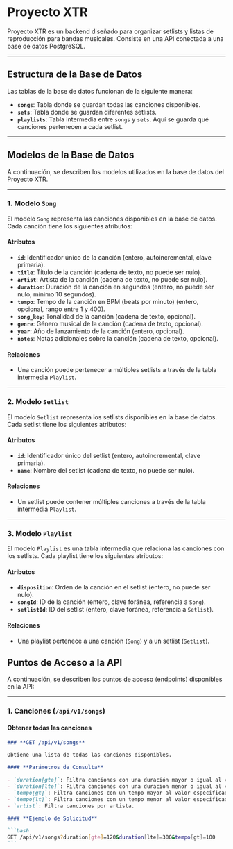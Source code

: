 # **Proyecto XTR**

Proyecto XTR es un backend diseñado para organizar setlists y listas de reproducción para bandas musicales. Consiste en una API conectada a una base de datos PostgreSQL.

---

## **Estructura de la Base de Datos**

Las tablas de la base de datos funcionan de la siguiente manera:

- **`songs`**: Tabla donde se guardan todas las canciones disponibles.
- **`sets`**: Tabla donde se guardan diferentes setlists.
- **`playlists`**: Tabla intermedia entre `songs` y `sets`. Aquí se guarda qué canciones pertenecen a cada setlist.

---

## **Modelos de la Base de Datos**

A continuación, se describen los modelos utilizados en la base de datos del Proyecto XTR.

---

### **1. Modelo `Song`**

El modelo `Song` representa las canciones disponibles en la base de datos. Cada canción tiene los siguientes atributos:

#### **Atributos**

- **`id`**: Identificador único de la canción (entero, autoincremental, clave primaria).
- **`title`**: Título de la canción (cadena de texto, no puede ser nulo).
- **`artist`**: Artista de la canción (cadena de texto, no puede ser nulo).
- **`duration`**: Duración de la canción en segundos (entero, no puede ser nulo, mínimo 10 segundos).
- **`tempo`**: Tempo de la canción en BPM (beats por minuto) (entero, opcional, rango entre 1 y 400).
- **`song_key`**: Tonalidad de la canción (cadena de texto, opcional).
- **`genre`**: Género musical de la canción (cadena de texto, opcional).
- **`year`**: Año de lanzamiento de la canción (entero, opcional).
- **`notes`**: Notas adicionales sobre la canción (cadena de texto, opcional).

#### **Relaciones**

- Una canción puede pertenecer a múltiples setlists a través de la tabla intermedia `Playlist`.

---

### **2. Modelo `Setlist`**

El modelo `Setlist` representa los setlists disponibles en la base de datos. Cada setlist tiene los siguientes atributos:

#### **Atributos**

- **`id`**: Identificador único del setlist (entero, autoincremental, clave primaria).
- **`name`**: Nombre del setlist (cadena de texto, no puede ser nulo).

#### **Relaciones**

- Un setlist puede contener múltiples canciones a través de la tabla intermedia `Playlist`.

---

### **3. Modelo `Playlist`**

El modelo `Playlist` es una tabla intermedia que relaciona las canciones con los setlists. Cada playlist tiene los siguientes atributos:

#### **Atributos**

- **`disposition`**: Orden de la canción en el setlist (entero, no puede ser nulo).
- **`songId`**: ID de la canción (entero, clave foránea, referencia a `Song`).
- **`setlistId`**: ID del setlist (entero, clave foránea, referencia a `Setlist`).

#### **Relaciones**

- Una playlist pertenece a una canción (`Song`) y a un setlist (`Setlist`).

## **Puntos de Acceso a la API**

A continuación, se describen los puntos de acceso (endpoints) disponibles en la API:

---

### **1. Canciones (`/api/v1/songs`)**

#### **Obtener todas las canciones**

````markdown
### **GET /api/v1/songs**

Obtiene una lista de todas las canciones disponibles.

#### **Parámetros de Consulta**

- `duration[gte]`: Filtra canciones con una duración mayor o igual al valor especificado.
- `duration[lte]`: Filtra canciones con una duración menor o igual al valor especificado.
- `tempo[gt]`: Filtra canciones con un tempo mayor al valor especificado.
- `tempo[lt]`: Filtra canciones con un tempo menor al valor especificado.
- `artist`: Filtra canciones por artista.

#### **Ejemplo de Solicitud**

```bash
GET /api/v1/songs?duration[gte]=120&duration[lte]=300&tempo[gt]=100
```
````
